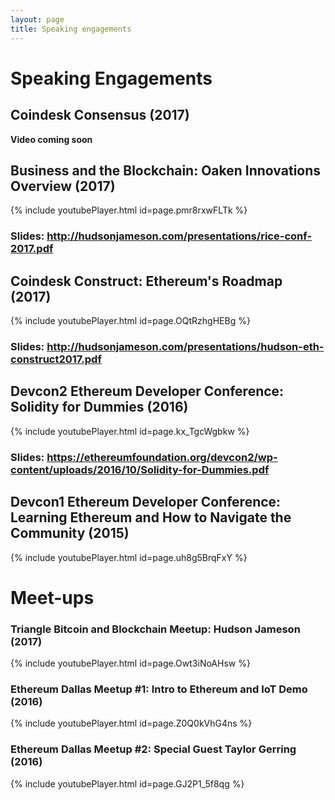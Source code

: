 ```yaml
---
layout: page
title: Speaking engagements
---
```


# Speaking Engagements

## Coindesk Consensus (2017)
**Video coming soon**

## Business and the Blockchain: Oaken Innovations Overview (2017)
{% include youtubePlayer.html id=page.pmr8rxwFLTk %}
### Slides: http://hudsonjameson.com/presentations/rice-conf-2017.pdf

## Coindesk Construct: Ethereum's Roadmap (2017)
{% include youtubePlayer.html id=page.OQtRzhgHEBg %}
### Slides: http://hudsonjameson.com/presentations/hudson-eth-construct2017.pdf

## Devcon2 Ethereum Developer Conference: Solidity for Dummies (2016)
{% include youtubePlayer.html id=page.kx_TgcWgbkw %}
### Slides: https://ethereumfoundation.org/devcon2/wp-content/uploads/2016/10/Solidity-for-Dummies.pdf

## Devcon1 Ethereum Developer Conference: Learning Ethereum and How to Navigate the Community (2015)
{% include youtubePlayer.html id=page.uh8g5BrqFxY %}

# Meet-ups

### Triangle Bitcoin and Blockchain Meetup: Hudson Jameson (2017)
{% include youtubePlayer.html id=page.Owt3iNoAHsw %}

### Ethereum Dallas Meetup #1: Intro to Ethereum and IoT Demo (2016)
{% include youtubePlayer.html id=page.Z0Q0kVhG4ns %}

### Ethereum Dallas Meetup #2: Special Guest Taylor Gerring (2016)
{% include youtubePlayer.html id=page.GJ2P1_5f8qg %}
